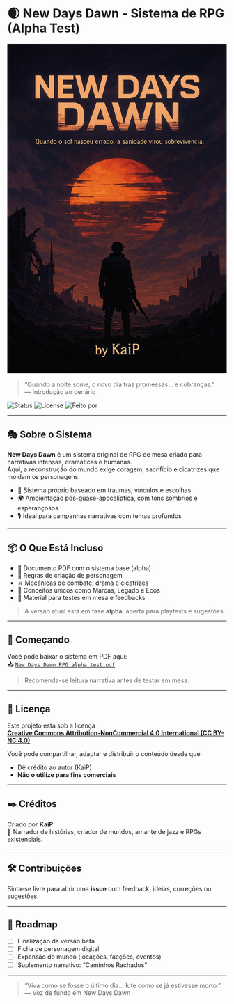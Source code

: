 # 🌒 New Days Dawn - Sistema de RPG (Alpha Test)

![New Days Dawn banner](./assets/banner.png)

> “Quando a noite some, o novo dia traz promessas... e cobranças.”  
> — Introdução ao cenário

![Status](https://img.shields.io/badge/status-alpha-red)
![License](https://img.shields.io/badge/license-CC--BY--NC--4.0-blue)
![Feito por](https://img.shields.io/badge/feito%20por-KaiP-blueviolet)

---

## 🎭 Sobre o Sistema

**New Days Dawn** é um sistema original de RPG de mesa criado para narrativas intensas, dramáticas e humanas.  
Aqui, a reconstrução do mundo exige coragem, sacrifício e cicatrizes que moldam os personagens.

- 🎲 Sistema próprio baseado em traumas, vínculos e escolhas
- 🌍 Ambientação pós-quase-apocalíptica, com tons sombrios e esperançosos
- 🎙️ Ideal para campanhas narrativas com temas profundos

---

## 📦 O Que Está Incluso

- 📘 Documento PDF com o sistema base (alpha)
- 🧍 Regras de criação de personagem
- ⚔️ Mecânicas de combate, drama e cicatrizes
- 🧠 Conceitos únicos como Marcas, Legado e Ecos
- 🧪 Material para testes em mesa e feedbacks

> A versão atual está em fase **alpha**, aberta para playtests e sugestões.

---

## 🚀 Começando

Você pode baixar o sistema em PDF aqui:  
📥 [`New Days Dawn RPG alpha test.pdf`](./docs/New%20Days%20Dawn%20RPG%20alpha%20test.pdf)

> Recomenda-se leitura narrativa antes de testar em mesa.

---

## 🧾 Licença

Este projeto está sob a licença  
**[Creative Commons Attribution-NonCommercial 4.0 International (CC BY-NC 4.0)](https://creativecommons.org/licenses/by-nc/4.0/)**

Você pode compartilhar, adaptar e distribuir o conteúdo desde que:

- Dê crédito ao autor (KaiP)
- **Não o utilize para fins comerciais**

---

## ✒️ Créditos

Criado por **KaiP**  
🎷 Narrador de histórias, criador de mundos, amante de jazz e RPGs existenciais.

---

## 🛠️ Contribuições

Sinta-se livre para abrir uma **issue** com feedback, ideias, correções ou sugestões.

---

## 📅 Roadmap

- [ ] Finalização da versão beta
- [ ] Ficha de personagem digital
- [ ] Expansão do mundo (locações, facções, eventos)
- [ ] Suplemento narrativo: “Caminhos Rachados”

---

> “Viva como se fosse o último dia… lute como se já estivesse morto.”  
> — Voz de fundo em New Days Dawn
